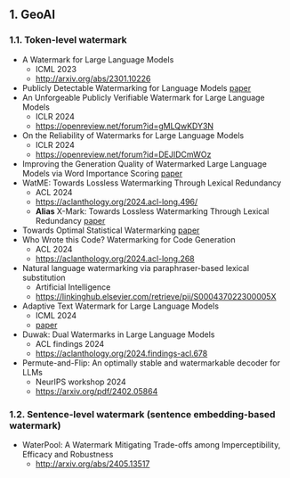 ##  1. <a name='GeoAI'></a>GeoAI
###  1.1. <a name='Token-levelwatermark'></a>Token-level watermark
* A Watermark for Large Language Models 
  * ICML 2023
  * <http://arxiv.org/abs/2301.10226>
* Publicly Detectable Watermarking for Language Models [paper](http://arxiv.org/abs/2310.18491)
* An Unforgeable Publicly Verifiable Watermark for Large Language Models
  * ICLR 2024
  * https://openreview.net/forum?id=gMLQwKDY3N
* On the Reliability of Watermarks for Large Language Models
  * ICLR 2024
  * https://openreview.net/forum?id=DEJIDCmWOz
* Improving the Generation Quality of Watermarked Large Language Models via Word Importance Scoring [paper](http://arxiv.org/abs/2311.09668)
* WatME: Towards Lossless Watermarking Through Lexical Redundancy
  * ACL 2024
  * https://aclanthology.org/2024.acl-long.496/
  * **Alias** X-Mark: Towards Lossless Watermarking Through Lexical Redundancy [paper](http://arxiv.org/abs/2311.09832)
* Towards Optimal Statistical Watermarking [paper](http://arxiv.org/abs/2312.07930)
* Who Wrote this Code? Watermarking for Code Generation 
  * ACL 2024
  * https://aclanthology.org/2024.acl-long.268
* Natural language watermarking via paraphraser-based lexical substitution 
  * Artificial Intelligence
  * https://linkinghub.elsevier.com/retrieve/pii/S000437022300005X
* Adaptive Text Watermark for Large Language Models
  * ICML 2024
  * [paper](https://proceedings.mlr.press/v235/liu24e.html#:~:text=This%20paper%20proposes%20an%20adaptive%20text%20watermarking%20strategy,model%20and%20keep%20the%20low-entropy%20token%20distributions%20untouched.)
* Duwak: Dual Watermarks in Large Language Models
  * ACL findings 2024
  * https://aclanthology.org/2024.findings-acl.678
* Permute-and-Flip: An optimally stable and watermarkable decoder for LLMs 
  * NeurIPS workshop 2024
  * https://arxiv.org/pdf/2402.05864


###  1.2. <a name='Sentence-levelwatermarksentenceembedding-basedwatermark'></a>Sentence-level watermark (sentence embedding-based watermark)
* WaterPool: A Watermark Mitigating Trade-offs among Imperceptibility, Efficacy and Robustness
  * http://arxiv.org/abs/2405.13517
